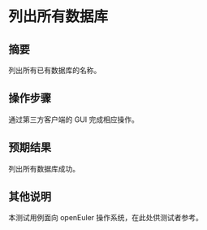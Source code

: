 # 列出所有数据库

## 摘要

列出所有已有数据库的名称。

## 操作步骤

通过第三方客户端的 GUI 完成相应操作。

## 预期结果

列出所有数据库成功。

## 其他说明

本测试用例面向 openEuler 操作系统，在此处供测试者参考。
